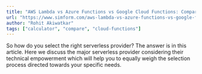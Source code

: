 ```yaml
---
title: "AWS Lambda vs Azure Functions vs Google Cloud Functions: Comparing Serverless Providers"
url: "https://www.simform.com/aws-lambda-vs-azure-functions-vs-google-functions/"
author: "Rohit Akiwatkar"
tags: ["calculator", "compare", "cloud-functions"]
---
```


So how do you select the right serverless provider? The answer is in this article. Here we discuss the major serverless provider considering their technical empowerment which will help you to equally weigh the selection process directed towards your specific needs.
